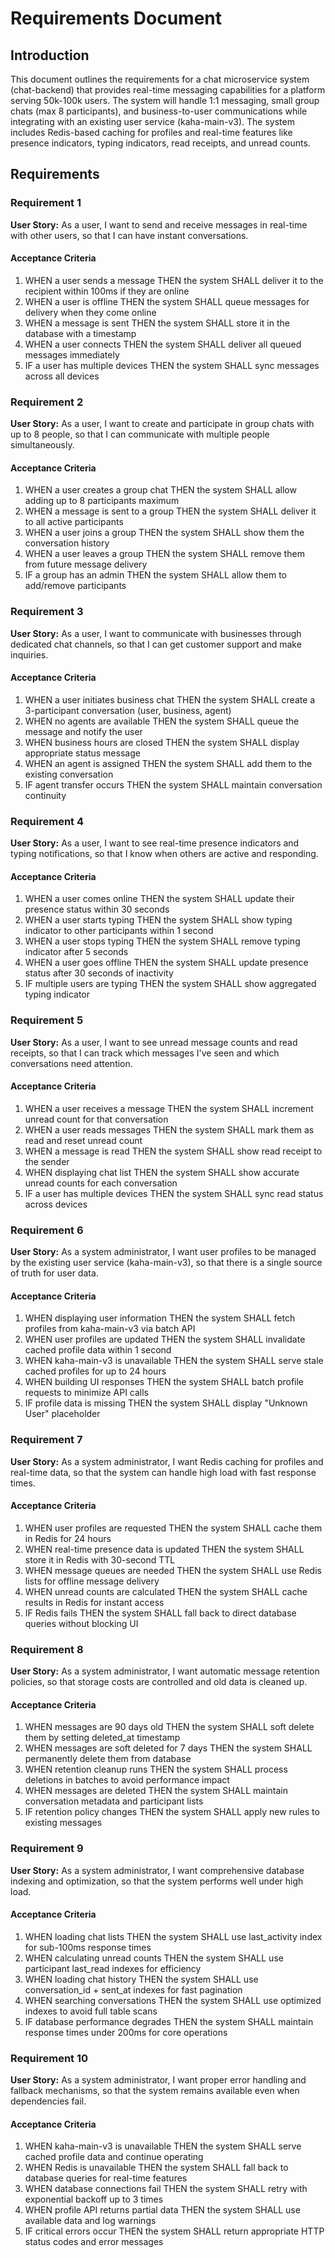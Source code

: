 # Requirements Document

## Introduction

This document outlines the requirements for a chat microservice system (chat-backend) that provides real-time messaging capabilities for a platform serving 50k-100k users. The system will handle 1:1 messaging, small group chats (max 8 participants), and business-to-user communications while integrating with an existing user service (kaha-main-v3). The system includes Redis-based caching for profiles and real-time features like presence indicators, typing indicators, read receipts, and unread counts.

## Requirements

### Requirement 1

**User Story:** As a user, I want to send and receive messages in real-time with other users, so that I can have instant conversations.

#### Acceptance Criteria

1. WHEN a user sends a message THEN the system SHALL deliver it to the recipient within 100ms if they are online
2. WHEN a user is offline THEN the system SHALL queue messages for delivery when they come online
3. WHEN a message is sent THEN the system SHALL store it in the database with a timestamp
4. WHEN a user connects THEN the system SHALL deliver all queued messages immediately
5. IF a user has multiple devices THEN the system SHALL sync messages across all devices

### Requirement 2

**User Story:** As a user, I want to create and participate in group chats with up to 8 people, so that I can communicate with multiple people simultaneously.

#### Acceptance Criteria

1. WHEN a user creates a group chat THEN the system SHALL allow adding up to 8 participants maximum
2. WHEN a message is sent to a group THEN the system SHALL deliver it to all active participants
3. WHEN a user joins a group THEN the system SHALL show them the conversation history
4. WHEN a user leaves a group THEN the system SHALL remove them from future message delivery
5. IF a group has an admin THEN the system SHALL allow them to add/remove participants

### Requirement 3

**User Story:** As a user, I want to communicate with businesses through dedicated chat channels, so that I can get customer support and make inquiries.

#### Acceptance Criteria

1. WHEN a user initiates business chat THEN the system SHALL create a 3-participant conversation (user, business, agent)
2. WHEN no agents are available THEN the system SHALL queue the message and notify the user
3. WHEN business hours are closed THEN the system SHALL display appropriate status message
4. WHEN an agent is assigned THEN the system SHALL add them to the existing conversation
5. IF agent transfer occurs THEN the system SHALL maintain conversation continuity

### Requirement 4

**User Story:** As a user, I want to see real-time presence indicators and typing notifications, so that I know when others are active and responding.

#### Acceptance Criteria

1. WHEN a user comes online THEN the system SHALL update their presence status within 30 seconds
2. WHEN a user starts typing THEN the system SHALL show typing indicator to other participants within 1 second
3. WHEN a user stops typing THEN the system SHALL remove typing indicator after 5 seconds
4. WHEN a user goes offline THEN the system SHALL update presence status after 30 seconds of inactivity
5. IF multiple users are typing THEN the system SHALL show aggregated typing indicator

### Requirement 5

**User Story:** As a user, I want to see unread message counts and read receipts, so that I can track which messages I've seen and which conversations need attention.

#### Acceptance Criteria

1. WHEN a user receives a message THEN the system SHALL increment unread count for that conversation
2. WHEN a user reads messages THEN the system SHALL mark them as read and reset unread count
3. WHEN a message is read THEN the system SHALL show read receipt to the sender
4. WHEN displaying chat list THEN the system SHALL show accurate unread counts for each conversation
5. IF a user has multiple devices THEN the system SHALL sync read status across devices

### Requirement 6

**User Story:** As a system administrator, I want user profiles to be managed by the existing user service (kaha-main-v3), so that there is a single source of truth for user data.

#### Acceptance Criteria

1. WHEN displaying user information THEN the system SHALL fetch profiles from kaha-main-v3 via batch API
2. WHEN user profiles are updated THEN the system SHALL invalidate cached profile data within 1 second
3. WHEN kaha-main-v3 is unavailable THEN the system SHALL serve stale cached profiles for up to 24 hours
4. WHEN building UI responses THEN the system SHALL batch profile requests to minimize API calls
5. IF profile data is missing THEN the system SHALL display "Unknown User" placeholder

### Requirement 7

**User Story:** As a system administrator, I want Redis caching for profiles and real-time data, so that the system can handle high load with fast response times.

#### Acceptance Criteria

1. WHEN user profiles are requested THEN the system SHALL cache them in Redis for 24 hours
2. WHEN real-time presence data is updated THEN the system SHALL store it in Redis with 30-second TTL
3. WHEN message queues are needed THEN the system SHALL use Redis lists for offline message delivery
4. WHEN unread counts are calculated THEN the system SHALL cache results in Redis for instant access
5. IF Redis fails THEN the system SHALL fall back to direct database queries without blocking UI

### Requirement 8

**User Story:** As a system administrator, I want automatic message retention policies, so that storage costs are controlled and old data is cleaned up.

#### Acceptance Criteria

1. WHEN messages are 90 days old THEN the system SHALL soft delete them by setting deleted_at timestamp
2. WHEN messages are soft deleted for 7 days THEN the system SHALL permanently delete them from database
3. WHEN retention cleanup runs THEN the system SHALL process deletions in batches to avoid performance impact
4. WHEN messages are deleted THEN the system SHALL maintain conversation metadata and participant lists
5. IF retention policy changes THEN the system SHALL apply new rules to existing messages

### Requirement 9

**User Story:** As a system administrator, I want comprehensive database indexing and optimization, so that the system performs well under high load.

#### Acceptance Criteria

1. WHEN loading chat lists THEN the system SHALL use last_activity index for sub-100ms response times
2. WHEN calculating unread counts THEN the system SHALL use participant last_read indexes for efficiency
3. WHEN loading chat history THEN the system SHALL use conversation_id + sent_at indexes for fast pagination
4. WHEN searching conversations THEN the system SHALL use optimized indexes to avoid full table scans
5. IF database performance degrades THEN the system SHALL maintain response times under 200ms for core operations

### Requirement 10

**User Story:** As a system administrator, I want proper error handling and fallback mechanisms, so that the system remains available even when dependencies fail.

#### Acceptance Criteria

1. WHEN kaha-main-v3 is unavailable THEN the system SHALL serve cached profile data and continue operating
2. WHEN Redis is unavailable THEN the system SHALL fall back to database queries for real-time features
3. WHEN database connections fail THEN the system SHALL retry with exponential backoff up to 3 times
4. WHEN profile API returns partial data THEN the system SHALL use available data and log warnings
5. IF critical errors occur THEN the system SHALL return appropriate HTTP status codes and error messages
